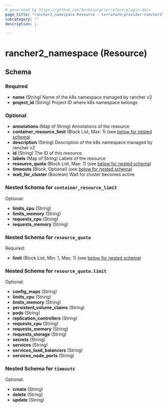 ```yaml
---
# generated by https://github.com/hashicorp/terraform-plugin-docs
page_title: "rancher2_namespace Resource - terraform-provider-rancher2"
subcategory: ""
description: |-
  
---
```


# rancher2_namespace (Resource)





<!-- schema generated by tfplugindocs -->
## Schema

### Required

- **name** (String) Name of the k8s namespace managed by rancher v2
- **project_id** (String) Project ID where k8s namespace belongs

### Optional

- **annotations** (Map of String) Annotations of the resource
- **container_resource_limit** (Block List, Max: 1) (see [below for nested schema](#nestedblock--container_resource_limit))
- **description** (String) Description of the k8s namespace managed by rancher v2
- **id** (String) The ID of this resource.
- **labels** (Map of String) Labels of the resource
- **resource_quota** (Block List, Max: 1) (see [below for nested schema](#nestedblock--resource_quota))
- **timeouts** (Block, Optional) (see [below for nested schema](#nestedblock--timeouts))
- **wait_for_cluster** (Boolean) Wait for cluster becomes active

<a id="nestedblock--container_resource_limit"></a>
### Nested Schema for `container_resource_limit`

Optional:

- **limits_cpu** (String)
- **limits_memory** (String)
- **requests_cpu** (String)
- **requests_memory** (String)


<a id="nestedblock--resource_quota"></a>
### Nested Schema for `resource_quota`

Required:

- **limit** (Block List, Min: 1, Max: 1) (see [below for nested schema](#nestedblock--resource_quota--limit))

<a id="nestedblock--resource_quota--limit"></a>
### Nested Schema for `resource_quota.limit`

Optional:

- **config_maps** (String)
- **limits_cpu** (String)
- **limits_memory** (String)
- **persistent_volume_claims** (String)
- **pods** (String)
- **replication_controllers** (String)
- **requests_cpu** (String)
- **requests_memory** (String)
- **requests_storage** (String)
- **secrets** (String)
- **services** (String)
- **services_load_balancers** (String)
- **services_node_ports** (String)



<a id="nestedblock--timeouts"></a>
### Nested Schema for `timeouts`

Optional:

- **create** (String)
- **delete** (String)
- **update** (String)


